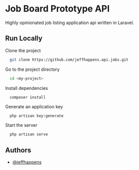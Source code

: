 
# Job Board Prototype API

Highly opinionated job listing application api written in Laravel.


## Run Locally

Clone the project

```bash
  git clone https://github.com/jeffhappens.api.jobs.git
```

Go to the project directory

```bash
  cd <my-project>
```

Install dependencies

```bash
  composer install
```

Generate an application key

```
  php artisan key:generate
```

Start the server

```bash
  php artisan serve
```


## Authors

- [@jeffhappens](https://www.github.com/jeffhappens)

